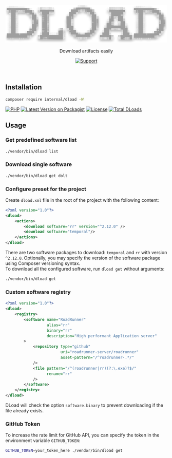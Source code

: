 <div align="center">

![DLoad](./resources/logo.svg)

</div>

<p align="center">Download artifacts easily</p>

<div align="center">

[![Support](https://img.shields.io/static/v1?style=flat-square&label=Support&message=%E2%9D%A4&logo=GitHub&color=%23fe0086)](https://patreon.com/roxblnfk)

</div>

<br />

## Installation

```bash
composer require internal/dload -W
```

[![PHP](https://img.shields.io/packagist/php-v/internal/dload.svg?style=flat-square&logo=php)](https://packagist.org/packages/internal/dload)
[![Latest Version on Packagist](https://img.shields.io/packagist/v/internal/dload.svg?style=flat-square&logo=packagist)](https://packagist.org/packages/internal/dload)
[![License](https://img.shields.io/packagist/l/internal/dload.svg?style=flat-square)](LICENSE.md)
[![Total DLoads](https://img.shields.io/packagist/dt/internal/dload.svg?style=flat-square)](https://packagist.org/packages/internal/dload/stats)

## Usage

### Get predefined software list

```bash
./vendor/bin/dload list
```

### Download single software

```bash
./vendor/bin/dload get dolt
```

### Configure preset for the project

Create `dload.xml` file in the root of the project with the following content:

```xml
<?xml version="1.0"?>
<dload>
    <actions>
        <download software="rr" version="^2.12.0" />
        <download software="temporal"/>
    </actions>
</dload>
```

There are two software packages to download: `temporal` and `rr` with version `^2.12.0`.
Optionally, you may specify the version of the software package using Composer versioning syntax.  
To download all the configured software, run `dload get` without arguments:

```bash
./vendor/bin/dload get
```

### Custom software registry

```xml
<?xml version="1.0"?>
<dload>
    <registry>
        <software name="RoadRunner"
                  alias="rr"
                  binary="rr"
                  description="High performant Application server"
        >
            <repository type="github"
                        uri="roadrunner-server/roadrunner"
                        asset-pattern="/^roadrunner-.*/"
            />
            <file pattern="/^(roadrunner|rr)(?:\.exe)?$/"
                  rename="rr"
            />
        </software>
    </registry>
</dload>
```

DLoad will check the option `software.binary` to prevent downloading if the file already exists.

### GitHub Token

To increase the rate limit for GitHub API, you can specify the token in the environment variable `GITHUB_TOKEN`:

```bash
GITHUB_TOKEN=your_token_here ./vendor/bin/dload get
```
